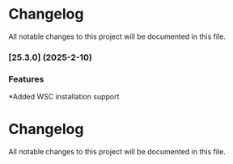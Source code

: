 # Changelog

All notable changes to this project will be documented in this file. 

### [25.3.0] (2025-2-10)


### Features
*Added WSC installation support


# Changelog

All notable changes to this project will be documented in this file. 